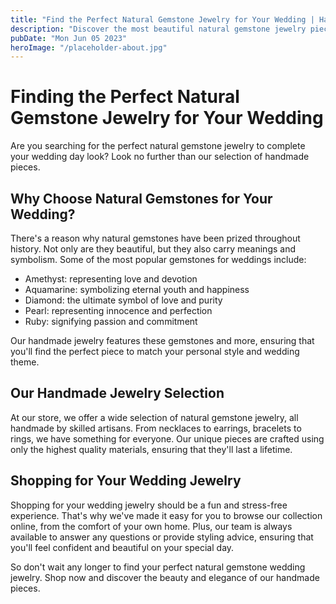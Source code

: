 ```yaml
---
title: "Find the Perfect Natural Gemstone Jewelry for Your Wedding | Handmade Jewelry"
description: "Discover the most beautiful natural gemstone jewelry pieces for your wedding day. Handmade and unique, our selection of jewelry will leave you breathless. Shop now!"
pubDate: "Mon Jun 05 2023"
heroImage: "/placeholder-about.jpg"
---
```


# Finding the Perfect Natural Gemstone Jewelry for Your Wedding

Are you searching for the perfect natural gemstone jewelry to complete your wedding day look? Look no further than our selection of handmade pieces.

## Why Choose Natural Gemstones for Your Wedding?

There&#39;s a reason why natural gemstones have been prized throughout history. Not only are they beautiful, but they also carry meanings and symbolism. Some of the most popular gemstones for weddings include:

- Amethyst: representing love and devotion
- Aquamarine: symbolizing eternal youth and happiness
- Diamond: the ultimate symbol of love and purity
- Pearl: representing innocence and perfection
- Ruby: signifying passion and commitment

Our handmade jewelry features these gemstones and more, ensuring that you&#39;ll find the perfect piece to match your personal style and wedding theme.

## Our Handmade Jewelry Selection

At our store, we offer a wide selection of natural gemstone jewelry, all handmade by skilled artisans. From necklaces to earrings, bracelets to rings, we have something for everyone. Our unique pieces are crafted using only the highest quality materials, ensuring that they&#39;ll last a lifetime.

## Shopping for Your Wedding Jewelry

Shopping for your wedding jewelry should be a fun and stress-free experience. That&#39;s why we&#39;ve made it easy for you to browse our collection online, from the comfort of your own home. Plus, our team is always available to answer any questions or provide styling advice, ensuring that you&#39;ll feel confident and beautiful on your special day.

So don&#39;t wait any longer to find your perfect natural gemstone wedding jewelry. Shop now and discover the beauty and elegance of our handmade pieces.